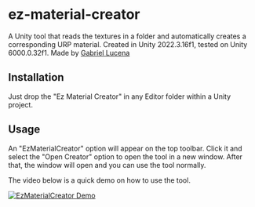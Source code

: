 # ez-material-creator
A Unity tool that reads the textures in a folder and automatically creates a corresponding URP material.
Created in Unity 2022.3.16f1, tested on Unity 6000.0.32f1.
Made by [Gabriel Lucena](https://www.glucena.com/)

## Installation
Just drop the "Ez Material Creator" in any Editor folder within a Unity project.

## Usage
An "EzMaterialCreator" option will appear on the top toolbar. Click it and select the "Open Creator" option to open the tool in a new window. After that, the window will open and you can use the tool normally.

The video below is a quick demo on how to use the tool.

[![EzMaterialCreator Demo](https://img.youtube.com/vi/_I-grwxSB-k/0.jpg)](https://www.youtube.com/watch?v=_I-grwxSB-k)
